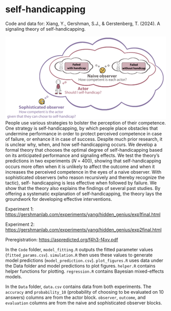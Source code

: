 # self-handicapping
Code and data for: Xiang, Y., Gershman, S.J., & Gerstenberg, T. (2024). A signaling theory of self-handicapping.

<img src="Figures/theory_schematic.png" alt="Theory Schematic" width="800" />
People use various strategies to bolster the perception of their competence. One strategy
is self-handicapping, by which people place obstacles that undermine performance in order
to protect perceived competence in case of failure, or enhance it in case of success. Despite
much prior research, it is unclear why, when, and how self-handicapping occurs. We develop
a formal theory that chooses the optimal degree of self-handicapping based on its anticipated
performance and signaling effects. We test the theory’s predictions in two experiments (𝑁 =
400), showing that self-handicapping occurs more often when it is unlikely to affect the
outcome and when it increases the perceived competence in the eyes of a naive observer.
With sophisticated observers (who reason recursively and thereby recognize the tactic), self-
handicapping is less effective when followed by failure. We show that the theory also explains
the findings of several past studies. By offering a systematic explanation of self-handicapping,
the theory lays the groundwork for developing effective interventions.


Experiment 1: https://gershmanlab.com/experiments/yang/hidden_genius/exp1final.html

Experiment 2: https://gershmanlab.com/experiments/yang/hidden_genius/exp2final.html

Preregistration: https://aspredicted.org/f4h3-f4xv.pdf

In the `Code` folder, `model_fitting.R` outputs the fitted parameter values (`fitted_params.csv`). `simulation.R` then uses these values to generate model predictions (`model_prediction.csv`). `plot_figures.R` uses data under the Data folder and model predictions to plot figures. `helper.R` contains helper functions for plotting. `regression.R` contains Bayesian mixed-effects models. 

In the `Data` folder, `data.csv` contains data from both experiments. The `accuracy` and `probability_10` (probability of choosing to be evaluated on 10 answers) columns are from the actor block. `observer`, `outcome`, and `evaluation` columns are from the naive and sophisticated observer blocks.
